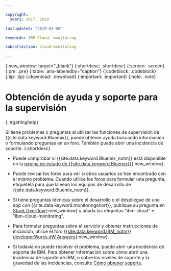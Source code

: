 ```yaml
---

copyright:
  years: 2017, 2019

lastupdated: "2019-03-06"

keywords: IBM Cloud, monitoring

subcollection: cloud-monitoring

---
```


{:new_window: target="_blank"}
{:shortdesc: .shortdesc}
{:screen: .screen}
{:pre: .pre}
{:table: .aria-labeledby="caption"}
{:codeblock: .codeblock}
{:tip: .tip}
{:download: .download}
{:important: .important}
{:note: .note}


# Obtención de ayuda y soporte para la supervisión
{: #gettinghelp}

Si tiene problemas o preguntas al utilizar las funciones de supervisión de {{site.data.keyword.Bluemix}}, puede obtener ayuda buscando información o formulando preguntas en un foro. También puede abrir una incidencia de soporte.
{:shortdesc}

* Puede comprobar si {{site.data.keyword.Bluemix_notm}} está disponible en la [página de estado de {{site.data.keyword.Bluemix}}](https://developer.ibm.com/bluemix/support/#status){:new_window}.

* Puede revisar los foros para ver si otros usuarios se han encontrado con el mismo problema. Cuando utilice los foros para formular una pregunta, etiquétela para que la vean los equipos de desarrollo de {{site.data.keyword.Bluemix_notm}}.
<!--Insert the appropriate Stack Overflow tag for your service for <service_keyword> in URL and text below:  -->
  * Si tiene preguntas técnicas sobre el desarrollo o el despliegue de una app con {{site.data.keyword.monitoringshort}}, publique su pregunta en [Stack Overflow](http://stackoverflow.com/search?q=ibm-cloud-monitoring+ibm-cloud){:new_window} y añada las etiquetas "ibm-cloud" e "ibm-cloud-monitoring".
<!--Insert the appropriate dW Answers tag for your service for <service_keyword> in URL below:  -->
  * Para formular preguntas sobre el servicio y obtener instrucciones de iniciación, utilice el foro [{{site.data.keyword.IBM_notm}} developerWorks dW Answers](https://developer.ibm.com/answers/topics/ibm-cloud-monitoring/?smartspace=ibm-cloud){:new_window}.

* Si todavía no puede resolver el problema, puede abrir una incidencia de soporte de IBM. Para obtener información sobre cómo abrir una incidencia de soporte de IBM, o sobre los niveles de soporte y la gravedad de las incidencias, consulte [Cómo obtener soporte](/docs/get-support?topic=get-support-getting-customer-support#getting-customer-support).

